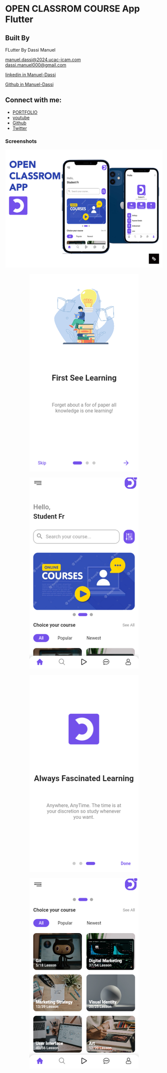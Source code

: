 # OPEN CLASSROM COURSE App Flutter

## Built By

FLutter 
By Dassi Manuel<br />

<a href="mailto:manuel.dassi@2024.ucac-icam.com">manuel.dassi@2024.ucac-icam.com</a><br />
<a href="mailto:dassi.manuel000@gmail.com">dassi.manuel000@gmail.com</a><br />

<a href="https://www.linkedin.com/in/manuel-dassi-a43bbb195/">linkedin in Manuel-Dassi </a><br />

<a href="https://github.com/dassimanuel000/">Github in Manuel-Dassi </a><br />


## Connect with me:
- [PORTFOLIO](http://www.ceo.life-cm.com/)
- [youtube](https://www.youtube.com/channel/UCLPkZBskeCbhCBKrbSq_ssw)
- [Github](https://github.com/dassimanuel000/)
- [Twitter](https://twitter.com/mr_manuelD)

### Screenshots

<p align="center">
  <img src="/screenshots/OPEN.png" width="950">
  <br/>
  <br/>
  <img src="/screenshots/ss1.png" width="350">
  <br/>
  <br/>
  <img src="/screenshots/ss3.png" width="350">
  <br/>
  <br/>
  <img src="/screenshots/ss2.png" width="350">
  <br/>
  <br/>
  <img src="/screenshots/ss4.png" width="350">
  <br/>
</p>

